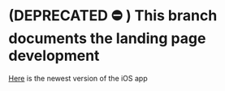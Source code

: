# (DEPRECATED ⛔️ ) This branch documents the landing page development

[Here](https://github.com/zhenyy/SpiderRecognizer) is the newest version of the iOS app 